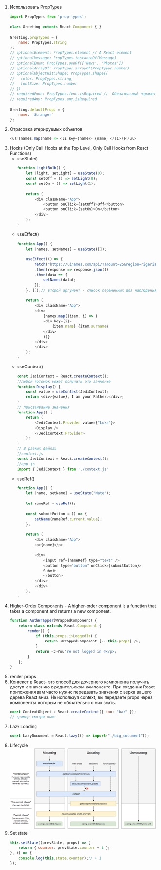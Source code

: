 1. Использовать PropTypes
    ```javascript
    import PropTypes from 'prop-types';

    class Greeting extends React.Component { }

    Greeting.propTypes = {
        name: PropTypes.string
    };
    // optionalElement: PropTypes.element // A React element
    // optionalMessage: PropTypes.instanceOf(Message)
    // optionalEnum: PropTypes.oneOf(['News', 'Photos'])
    // optionalArrayOf: PropTypes.arrayOf(PropTypes.number)
    // optionalObjectWithShape: PropTypes.shape({
    //   color: PropTypes.string,
    //   fontSize: PropTypes.number
    // })
    // requiredFunc: PropTypes.func.isRequired //  Обязательный параметр
    // requiredAny: PropTypes.any.isRequired

    Greeting.defaultProps = {
        name: 'Stranger'
    };
    ```
2. Отрисовка итерируемых объектов
    ```javascript
    <ul>{names.map(name => <li key={name}> {name} </li>)}</ul>
    ```
3. Hooks (Only Call Hooks at the Top Level, Only Call Hooks from React Functions)
    - useState()
        ```javascript
        function LightBulb() {
            let [light, setLight] = useState(0);
            const setOff = () => setLight(0);
            const setOn = () => setLight(1);

            return (
                <div className="App">
                    <button onClick={setOff}>Off</button>
                    <button onClick={setOn}>On</button>
                </div>
            );
        }
        ```
    - useEffect()
        ```javascript
        function App() {
            let [names, setNames] = useState([]);

            useEffect(() => {
                fetch("https://uinames.com/api/?amount=25&region=nigeria")
                .then(response => response.json())
                .then(data => {
                    setNames(data);
                });
            }, []);// второй аргумент - список переменных для наблюдения и нового обращения к API при изменении, [] - отработать при монтировании

            return (
                <div className="App">
                <div>
                    {names.map((item, i) => (
                    <div key={i}>
                        {item.name} {item.surname}
                    </div>
                    ))}
                </div>
                </div>
            );
        }
        ```
    - useContext()
        ```javascript
        const JediContext = React.createContext();
        //любой потомок может получить это занчение
        function Display() {
            const value = useContext(JediContext);
            return <div>{value}, I am your Father.</div>;
        }
        // присваивание значения
        function App() {
            return (
                <JediContext.Provider value={"Luke"}>
                <Display />
                </JediContext.Provider>
            );
        }
        // В разных файлах
        //context.js
        const JediContext = React.createContext();
        //app.js
        import { JediContext } from './context.js'
        ```
    - useRef()
        ```javascript
        function App() {
            let [name, setName] = useState("Nate");

            let nameRef = useRef();

            const submitButton = () => {
                setName(nameRef.current.value);
            };

            return (
                <div className="App">
                <p>{name}</p>

                <div>
                    <input ref={nameRef} type="text" />
                    <button type="button" onClick={submitButton}>
                    Submit
                    </button>
                </div>
                </div>
            );
        }
        ```
4. Higher-Order Components - A higher-order component is a function that takes a component and returns a new component.
    ```javascript
    function AuthWrapper(WrappedComponent) {
        return class extends React.Component {
            render() {
                if (this.props.isLoggedIn) {
                    return <WrappedComponent {...this.props} />;
                }
                return <p>You're not logged in ☹️</p>;
            }
        };
    }
    ```
5. render props
6. Контекст в React- это способ для дочернего компонента получить доступ к значению в родительском компоненте. При создании React приложения вам часто нужно передавать значения с верха вашего дерева React вниз. Не используя context, вы передаете props через компоненты, которым не обязательно о них знать.
    ```javascript
    const ContextObject = React.createContext({ foo: "bar" });
    // пример смотри выше
    ```
7. Lazy Loading
    ```javascript
    const LazyDocument = React.lazy(() => import("./big_document"));
    ```
8. Lifecycle  
    ![Image of Lifecycle](./react_lifecycle.png)
9. Set state
    ```javascript
    this.setState((prevState, props) => {
        return { counter: prevState.counter + 1 };
    }, () => {
        console.log(this.state.counter);// + 1
    });
    ```